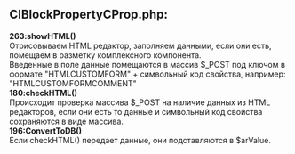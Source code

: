 <h2>CIBlockPropertyCProp.php:</h2>
<b>263:showHTML()</b><br>
Отрисовываем HTML редактор, заполняем данными, если они есть, помещаем в разметку комплексного компонента.<br>
Введенные в поле данные помещаются в массив $_POST под ключом в формате "HTMLCUSTOMFORM" + символьный код свойства, например: "HTMLCUSTOMFORMCOMMENT"<br>
<b>180:checkHTML()</b><br>
Происходит проверка массива $_POST на наличие данных из HTML редакторов, если они есть то данные и символьный код свойства сохраняются в виде массива.<br>
<b>196:ConvertToDB()</b><br>
Если checkHTML() передает данные, они подставляются в $arValue.
